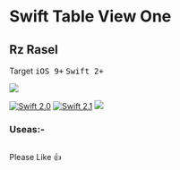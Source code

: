 # Swift Table View One
## Rz Rasel


Target <kbd>iOS 9+</kbd> <kbd>Swift 2+</kbd>

[![](https://avatars0.githubusercontent.com/u/6184050?v=3&s=460)](https://github.com/rzrasel/SwiftTableViewOne)

[![Swift 2.0](https://img.shields.io/badge/Swift-2.0-orange.svg?style=flat)](https://developer.apple.com/swift/)
[![Swift 2.1](http://img.shields.io/badge/Swift-2.1-blue.svg)](https://developer.apple.com/swift)
[![](http://img.shields.io/badge/Platforms-iOS_|%20OS%20X_|%20tvOS_|%20watchOS-blue.svg)]()

### Useas:-
```swift
```

Please Like :+1:
